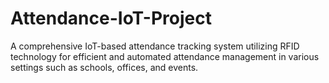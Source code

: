 # Attendance-IoT-Project
A comprehensive IoT-based attendance tracking system utilizing RFID technology for efficient and automated attendance management in various settings such as schools, offices, and events.
